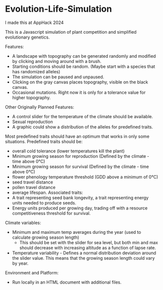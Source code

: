 # Evolution-Life-Simulation
I made this at AppHack 2024


This is a Javascript simulation of plant competition and simplified evolutionary genetics.


Features:
- A landscape with topography can be generated randomly and modified by clicking and moving around with a brush.
- Starting conditions should be random. (Maybe start with a species that has randomized alleles)
- The simulation can be paused and unpaused.
- Clicking on the gray canvas places topography, visible on the black canvas.
- Occasional mutations. Right now it is only for a tolerance value for higher topography.

Other Originally Planned Features:
- A control slider for the temperature of the climate should be available.
- Sexual reproduction
- A graphic could show a distribution of the alleles for predefined traits.

Most predefined traits should have an optimum that works in only some situations.
Predefined traits should be:
- overall cold tolerance (lower temperatures kill the plant)
- Minimum growing season for reproduction (Defined by the climate - time above 0°C)
- Minimum growing season for survival (Defined by the climate - time above 0°C)
- flower phenology temperature threshold (GDD above a minimum of 0°C)
- seed travel distance
- pollen travel distance
- average lifespan.
Associated traits:
- A trait representing seed bank longevity, a trait representing energy units needed to produce seeds.
- Energy units produced per growing day, trading off with a resource competitiveness threshold for survival.

Climate variables:
- Minimum and maximum temp averages during the year (used to calculate growing season length)
  - This should be set with the slider for sea level, but both min and max should decrease with increasing altitude as a function of lapse rate.
- Temperature variability - Defines a normal distribution deviation around the slider value. This means that the growing season length could vary by year.

Environment and Platform:
- Run locally in an HTML document with additional files.
